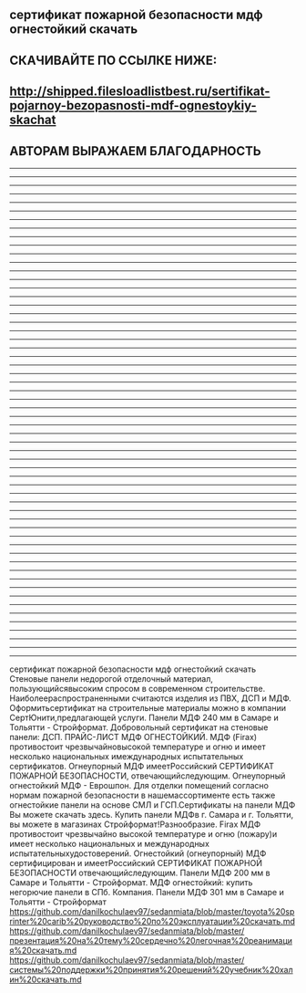 сертификат пожарной безопасности мдф огнестойкий скачать
--------------------------------------------------
СКАЧИВАЙТЕ ПО ССЫЛКЕ НИЖЕ:
--------------------------------------------------
http://shipped.filesloadlistbest.ru/sertifikat-pojarnoy-bezopasnosti-mdf-ognestoykiy-skachat
--------------------------------------------------
АВТОРАМ ВЫРАЖАЕМ БЛАГОДАРНОСТЬ
--------------------------------------------------
--------------------------------------------------
--------------------------------------------------
--------------------------------------------------
--------------------------------------------------
--------------------------------------------------
--------------------------------------------------
--------------------------------------------------
--------------------------------------------------
--------------------------------------------------
--------------------------------------------------
--------------------------------------------------
--------------------------------------------------
--------------------------------------------------
--------------------------------------------------
--------------------------------------------------
--------------------------------------------------
--------------------------------------------------
--------------------------------------------------
--------------------------------------------------
--------------------------------------------------
--------------------------------------------------
--------------------------------------------------
--------------------------------------------------
--------------------------------------------------
--------------------------------------------------
--------------------------------------------------
--------------------------------------------------
--------------------------------------------------
--------------------------------------------------
--------------------------------------------------
--------------------------------------------------
--------------------------------------------------
--------------------------------------------------
--------------------------------------------------
--------------------------------------------------
--------------------------------------------------
--------------------------------------------------
--------------------------------------------------
--------------------------------------------------
--------------------------------------------------
--------------------------------------------------
--------------------------------------------------
--------------------------------------------------
--------------------------------------------------
--------------------------------------------------
--------------------------------------------------
--------------------------------------------------
--------------------------------------------------
--------------------------------------------------
--------------------------------------------------
--------------------------------------------------
--------------------------------------------------
--------------------------------------------------
--------------------------------------------------
--------------------------------------------------
--------------------------------------------------
--------------------------------------------------
--------------------------------------------------
сертификат пожарной безопасности мдф огнестойкий скачать Стеновые панели  недорогой отделочный материал, пользующийсявысоким спросом в современном строительстве. Наиболеераспространенными считаются изделия из ПВХ, ДСП и МДФ. Оформитьсертификат на строительные материалы можно в компании СертЮнити,предлагающей услуги. Панели МДФ 240 мм в Самаре и Тольятти - Стройформат. Добровольный сертификат на стеновые панели: ДСП. ПРАЙС-ЛИСТ МДФ ОГНЕСТОЙКИЙ. МДФ (Firax) противостоит чрезвычайновысокой температуре и огню и имеет несколько национальных имеждународных испытательных сертификатов. Огнеупорный МДФ имеетРоссийский СЕРТИФИКАТ ПОЖАРНОЙ БЕЗОПАСНОСТИ, отвечающийследующим. Огнеупорный огнестойкий МДФ - Еврошпон. Для отделки помещений согласно нормам пожарной безопасности в нашемассортименте есть также огнестойкие панели на основе СМЛ и ГСП.Сертификаты на панели МДФ Вы можете скачать здесь. Купить панели МДФв г. Самара и г. Тольятти, вы можете в магазинах Стройформат!Разнообразие. Firax МДФ противостоит чрезвычайно высокой температуре и огню (пожару)и имеет несколько национальных и международных испытательныхудостоверений. Огнестойкий (огнеупорный) МДФ сертифицирован и имеетРоссийский СЕРТИФИКАТ ПОЖАРНОЙ БЕЗОПАСНОСТИ отвечающийследующим. Панели МДФ 200 мм в Самаре и Тольятти - Стройформат. МДФ огнестойкий: купить негорючие панели в СПб. Компания. Панели МДФ 301 мм в Самаре и Тольятти - Стройформат
https://github.com/danilkochulaev97/sedanmiata/blob/master/toyota%20sprinter%20carib%20руководство%20по%20эксплуатации%20скачать.md
https://github.com/danilkochulaev97/sedanmiata/blob/master/презентация%20на%20тему%20сердечно%20легочная%20реанимация%20скачать.md
https://github.com/danilkochulaev97/sedanmiata/blob/master/системы%20поддержки%20принятия%20решений%20учебник%20халин%20скачать.md